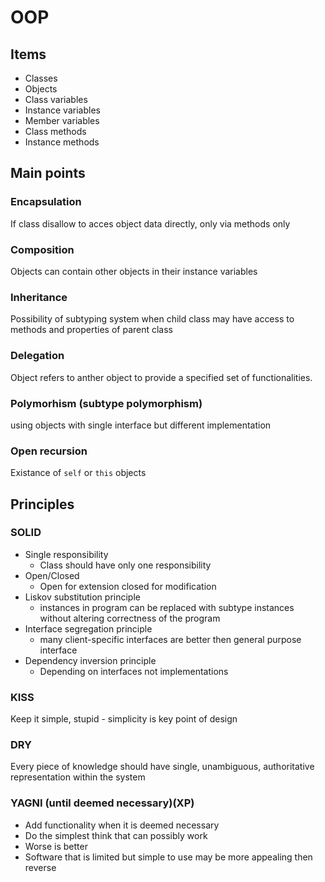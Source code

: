 # OOP

## Items

* Classes
* Objects
* Class variables
* Instance variables
* Member variables
* Class methods
* Instance methods

## Main points

### Encapsulation

If class disallow to acces object data directly, only via methods only

### Composition

Objects can contain other objects in their instance variables

### Inheritance

Possibility of subtyping system when child class may have access to methods and properties of parent class
    
### Delegation

Object refers to anther object to provide a specified set of functionalities.

### Polymorhism (subtype polymorphism)

using objects with single interface but different implementation

### Open recursion

Existance of ``self`` or ``this`` objects

## Principles

### SOLID

* Single responsibility
    - Class should have only one responsibility
* Open/Closed
    - Open for extension closed for modification
* Liskov substitution principle
    - instances in program can be replaced with subtype instances without altering correctness of the program
* Interface segregation principle
    - many client-specific interfaces are better then general purpose interface
* Dependency inversion principle
    - Depending on interfaces not implementations

### KISS

Keep it simple, stupid - simplicity is key point of design

### DRY

Every piece of knowledge should have single, unambiguous, authoritative representation within the system

### YAGNI (until deemed necessary)(XP)

* Add functionality when it is deemed necessary
* Do the simplest think that can possibly work
* Worse is better
* Software that is limited but simple to use may be more appealing then reverse